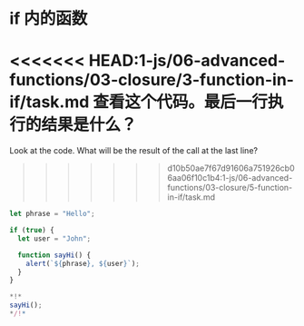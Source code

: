 
# if 内的函数

<<<<<<< HEAD:1-js/06-advanced-functions/03-closure/3-function-in-if/task.md
查看这个代码。最后一行执行的结果是什么？
=======
Look at the code. What will be the result of the call at the last line?
>>>>>>> d10b50ae7f67d91606a751926cb06aa06f10c1b4:1-js/06-advanced-functions/03-closure/5-function-in-if/task.md

```js run
let phrase = "Hello";

if (true) {
  let user = "John";

  function sayHi() {
    alert(`${phrase}, ${user}`);
  }
}

*!*
sayHi();
*/!*
```

